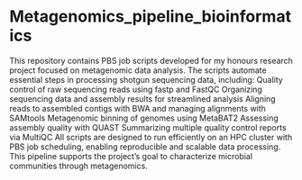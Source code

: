 # Metagenomics_pipeline_bioinformatics
This repository contains PBS job scripts developed for my honours research project focused on metagenomic data analysis. The scripts automate essential steps in processing shotgun sequencing data, including:
Quality control of raw sequencing reads using fastp and FastQC
Organizing sequencing data and assembly results for streamlined analysis
Aligning reads to assembled contigs with BWA and managing alignments with SAMtools
Metagenomic binning of genomes using MetaBAT2
Assessing assembly quality with QUAST
Summarizing multiple quality control reports via MultiQC
All scripts are designed to run efficiently on an HPC cluster with PBS job scheduling, enabling reproducible and scalable data processing. This pipeline supports the project’s goal to characterize microbial communities through metagenomics.
